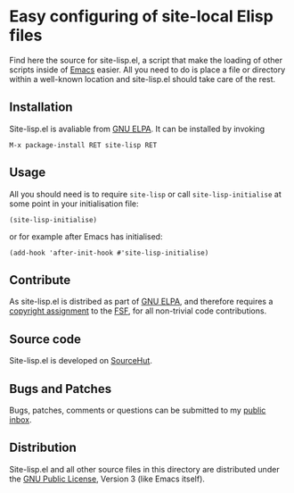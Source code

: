 Easy configuring of site-local Elisp files
==========================================

Find here the source for site-lisp.el, a script that make the loading
of other scripts inside of [Emacs] easier.  All you need to do is
place a file or directory within a well-known location and
site-lisp.el should take care of the rest.

[Emacs]:
	https://www.gnu.org/software/emacs/

Installation
------------

Site-lisp.el is avaliable from [GNU ELPA]. It can be installed by
invoking

	M-x package-install RET site-lisp RET

[GNU ELPA]:
	http://elpa.gnu.org/packages/site-lisp.html

Usage
-----

All you should need is to require `site-lisp` or call
`site-lisp-initialise` at some point in your initialisation file:

	(site-lisp-initialise)

or for example after Emacs has initialised:

	(add-hook 'after-init-hook #'site-lisp-initialise)

Contribute
----------

As site-lisp.el is distribed as part of [GNU ELPA], and therefore
requires a [copyright assignment] to the [FSF], for all non-trivial
code contributions.

[copyright assignment]:
	https://www.gnu.org/software/emacs/manual/html_node/emacs/Copyright-Assignment.html
[FSF]:
	https://www.fsf.org/

Source code
-----------

Site-lisp.el is developed on [SourceHut].

[SourceHut]:
	https://git.sr.ht/~pkal/site-lisp/

Bugs and Patches
----------------

Bugs, patches, comments or questions can be submitted to my [public
inbox].

[public inbox]:
	https://lists.sr.ht/~pkal/public-inbox

Distribution
------------

Site-lisp.el and all other source files in this directory are distributed
under the [GNU Public License], Version 3 (like Emacs itself).

[GNU Public License]:
	https://www.gnu.org/licenses/gpl-3.0.en.html
